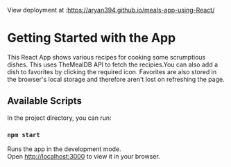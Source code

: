 View deployment at :https://aryan394.github.io/meals-app-using-React/


# Getting Started with the App

This React App shows various recipes for cooking some scrumptious dishes. This uses TheMealDB API to fetch the recipies.You can also add a dish to favorites by clicking the required icon. Favorites are also stored in the browser's local storage and therefore aren't lost on refreshing the page.
## Available Scripts

In the project directory, you can run:

### `npm start`

Runs the app in the development mode.\
Open [http://localhost:3000](http://localhost:3000) to view it in your browser.

